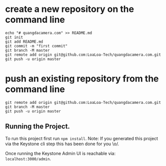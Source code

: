 # create a new repository on the command line

```
echo "# quangdacamera.com" >> README.md
git init
git add README.md
git commit -m "first commit"
git branch -M master
git remote add origin git@github.com:LoaLoa-Tech/quangdacamera.com.git
git push -u origin master
```             

# push an existing repository from the command line

```
git remote add origin git@github.com:LoaLoa-Tech/quangdacamera.com.git
git branch -M master
git push -u origin master
```

## Running the Project.

To run this project first run `npm install`. Note: If you generated this project via the Keystone cli step this has been done for you \\o/.

Once running the Keystone Admin UI is reachable via: `localhost:3000/admin`.

